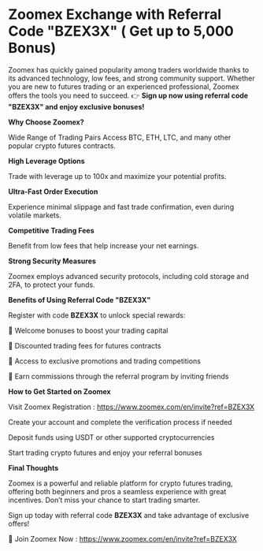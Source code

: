 #  Zoomex Exchange with Referral Code "BZEX3X" ( Get up to 5,000 Bonus)

Zoomex has quickly gained popularity among traders worldwide thanks to its advanced technology, low fees, and strong community support. Whether you are new to futures trading or an experienced professional, Zoomex offers the tools you need to succeed.  👉 **Sign up now using referral code "BZEX3X" and enjoy exclusive bonuses!**

**Why Choose Zoomex?**

Wide Range of Trading Pairs
Access BTC, ETH, LTC, and many other popular crypto futures contracts.

**High Leverage Options**

Trade with leverage up to 100x and maximize your potential profits.

**Ultra-Fast Order Execution**

Experience minimal slippage and fast trade confirmation, even during volatile markets.

**Competitive Trading Fees**

Benefit from low fees that help increase your net earnings.

**Strong Security Measures**

Zoomex employs advanced security protocols, including cold storage and 2FA, to protect your funds.

**Benefits of Using Referral Code "BZEX3X"**

Register with code **BZEX3X** to unlock special rewards:

🎁 Welcome bonuses to boost your trading capital

💸 Discounted trading fees for futures contracts

🎉 Access to exclusive promotions and trading competitions

🤝 Earn commissions through the referral program by inviting friends

**How to Get Started on Zoomex**

Visit Zoomex Registration : https://www.zoomex.com/en/invite?ref=BZEX3X

Create your account and complete the verification process if needed

Deposit funds using USDT or other supported cryptocurrencies

Start trading crypto futures and enjoy your referral bonuses

**Final Thoughts**

Zoomex is a powerful and reliable platform for crypto futures trading, offering both beginners and pros a seamless experience with great incentives. Don’t miss your chance to start trading smarter.

Sign up today with referral code **BZEX3X** and take advantage of exclusive offers!

🔗 Join Zoomex Now : https://www.zoomex.com/en/invite?ref=BZEX3X
